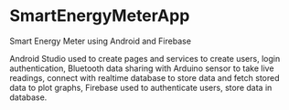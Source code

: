 # SmartEnergyMeterApp
Smart Energy Meter using Android and Firebase

Android Studio used to create pages and services to create users, login authentication, Bluetooth data sharing with Arduino sensor to take live readings, connect with realtime 
database to store data and fetch stored data to plot graphs, Firebase used to authenticate users, store data in database.

